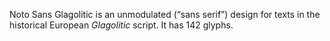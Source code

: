 Noto Sans Glagolitic is an unmodulated (“sans serif”) design for texts in the historical European _Glagolitic_ script. It has 142 glyphs.